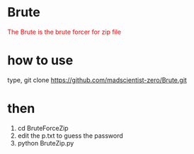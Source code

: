 # Brute

<p style="color:red">The Brute is the brute forcer for zip file

# how to use
type, git clone https://github.com/madscientist-zero/Brute.git
# then

1. cd BruteForceZip
2. edit the p.txt to guess the password
3. python BruteZip.py
